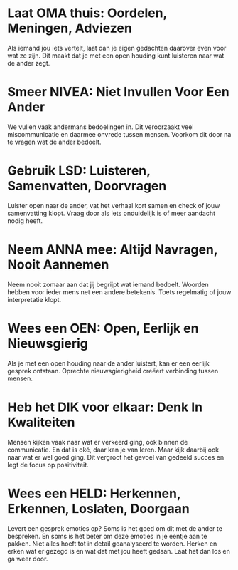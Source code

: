 # Laat OMA thuis: Oordelen, Meningen, Adviezen
Als iemand jou iets vertelt, laat dan je eigen gedachten daarover even voor wat ze zijn. Dit maakt dat je met een open houding kunt luisteren naar wat de ander zegt.


# Smeer NIVEA: Niet Invullen Voor Een Ander
We vullen vaak andermans bedoelingen in. Dit veroorzaakt veel miscommunicatie en daarmee onvrede tussen mensen.  Voorkom dit door na te vragen wat de ander bedoelt.


# Gebruik LSD: Luisteren, Samenvatten, Doorvragen
Luister open naar de ander, vat het verhaal kort samen en check of jouw samenvatting klopt. Vraag door als iets onduidelijk is of meer aandacht nodig heeft.


# Neem ANNA mee: Altijd Navragen, Nooit Aannemen
Neem nooit zomaar aan dat jij begrijpt wat iemand bedoelt. Woorden hebben voor ieder mens net een andere betekenis. Toets regelmatig of jouw interpretatie klopt.


# Wees een OEN: Open, Eerlijk en Nieuwsgierig
Als je met een open houding naar de ander luistert, kan er een eerlijk gesprek ontstaan. Oprechte nieuwsgierigheid creëert verbinding tussen mensen.


# Heb het DIK voor elkaar: Denk In Kwaliteiten
Mensen kijken vaak naar wat er verkeerd ging, ook binnen de communicatie. En dat is oké, daar kan je van leren. Maar kijk daarbij ook naar wat er wel goed ging. Dit vergroot het gevoel van gedeeld succes en legt de focus op positiviteit. 


# Wees een HELD: Herkennen, Erkennen, Loslaten, Doorgaan
Levert een gesprek emoties op? Soms is het goed om dit met de ander te bespreken. En soms is het beter om deze emoties in je eentje aan te pakken. Niet alles hoeft tot in detail geanalyseerd te worden. Herken en erken wat er gezegd is en wat dat met jou heeft gedaan. Laat het dan los en ga weer door.